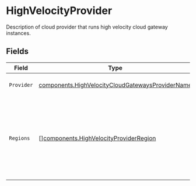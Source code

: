 # HighVelocityProvider

Description of cloud provider that runs high velocity cloud gateway instances.


## Fields

| Field                                                                                                                | Type                                                                                                                 | Required                                                                                                             | Description                                                                                                          | Example                                                                                                              |
| -------------------------------------------------------------------------------------------------------------------- | -------------------------------------------------------------------------------------------------------------------- | -------------------------------------------------------------------------------------------------------------------- | -------------------------------------------------------------------------------------------------------------------- | -------------------------------------------------------------------------------------------------------------------- |
| `Provider`                                                                                                           | [components.HighVelocityCloudGatewaysProviderName](../../models/components/highvelocitycloudgatewaysprovidername.md) | :heavy_check_mark:                                                                                                   | Name of cloud provider.                                                                                              | aws                                                                                                                  |
| `Regions`                                                                                                            | [][components.HighVelocityProviderRegion](../../models/components/highvelocityproviderregion.md)                     | :heavy_check_mark:                                                                                                   | List of available regions to run high velocity cloud gateway instances  on for a given cloud provider.               |                                                                                                                      |